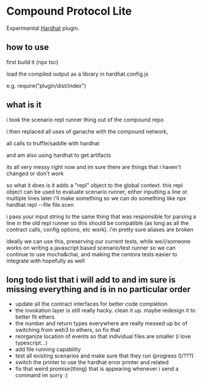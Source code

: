 # Compound Protocol Lite

Experimental [Hardhat](https://hardhat.org/) plugin.

## how to use

first build it (npx tsc)

load the compiled output as a library in hardhat.config.js

e.g. require("plugin/dist/index")

## what is it


i took the scenario repl runner thing out of the compound repo

i then replaced all uses of ganache with the compound network,

all calls to truffle/saddle with hardhat

and am also using hardhat to get artifacts

its all very messy right now and im sure there are things that i haven't changed or don't work



so what it does is it adds a "repl" object to the global context.
this repl object can be used to evaluate scenario runner, either inputting a line or multiple lines
later i'll make something so we can do something like npx hardhat repl --file file.scen

i pass your input string to the same thing that was responsible for parsing a line in the old repl runner
so this should be compatible (as long as all the contract calls, config options, etc work). i'm pretty sure aliases are broken

ideally we can use this, preserving our current tests, while we/i/someone works on writing a javascript based scenario/test runner
so we can continue to use mocha&chai, and making the centora tests easier to integrate with hopefully as well


## long todo list that i will add to and im sure is missing everything and is in no particular order

- update all the contract interfaces for better code completion
- the invokation layer is still really hacky. clean it up. maybe redesign it to better fit ethers
- the number and return types everywhere are really messed up bc of switching from web3 to ethers, so fix that
- reorganize location of events so that individual files are smaller (i love typescript...)
- add file running capability
- test all existing scenarios and make sure that they run (progress 0/???)
- switch the printer to use the hardhat error printer and related
- fix that weird promise{thing} that is appearing whenever i send a command im sorry :(
